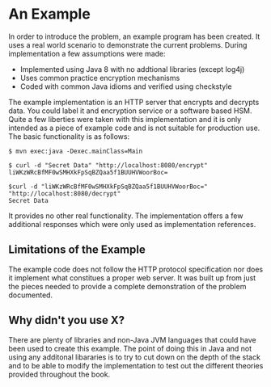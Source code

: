 # An Example

In order to introduce the problem, an example program has been created. It uses a real world
scenario to demonstrate the current problems. During implementation a few assumptions were made:

* Implemented using Java 8 with no addtional libraries (except log4j)
* Uses common practice encryption mechanisms
* Coded with common Java idioms and verified using checkstyle

The example implementation is an HTTP server that encrypts and decrypts data. You could label it
and encryption service or a software based HSM. Quite a few liberties were taken with this
implementation and it is only intended as a piece of example code and is not suitable for
production use. The basic functionality is as follows:

```
$ mvn exec:java -Dexec.mainClass=Main

$ curl -d "Secret Data" "http://localhost:8080/encrypt"
liWKzWRcBfMF0wSMHXkFpSqBZQaa5f1BUUHVWoorBoc=

$curl -d "liWKzWRcBfMF0wSMHXkFpSqBZQaa5f1BUUHVWoorBoc=" "http://localhost:8080/decrypt"
Secret Data
```

It provides no other real functionality. The implementation offers a few additional responses
which were only used as implementation references.

## Limitations of the Example

The example code does not follow the HTTP protocol specification nor does it implement what
constitues a proper web server. It was built up from just the pieces needed to provide a
complete demonstration of the problem documented.

## Why didn't you use X?

There are plenty of libraries and non-Java JVM languages that could have been used to create
this example. The point of doing this in Java and not using any additonal libararies is to try to
cut down on the depth of the stack and to be able to modify the implementation to test out the
different theories provided throughout the book.
